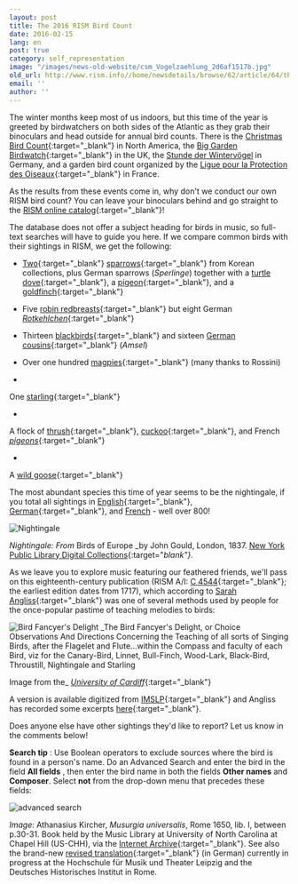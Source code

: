 ```yaml
---
layout: post
title: The 2016 RISM Bird Count
date: 2016-02-15
lang: en
post: true
category: self_representation
image: "/images/news-old-website/csm_Vogelzaehlung_2d6af1517b.jpg"
old_url: http://www.rism.info//home/newsdetails/browse/62/article/64/the-2016-rism-bird-count.html
email: ''
author: ''
---
```



The winter months keep most of us indoors, but this time of the year is greeted by birdwatchers on both sides of the Atlantic as they grab their binoculars and head outside for annual bird counts. There is the [Christmas Bird Count](http://www.audubon.org/conservation/science/christmas-bird-count){:target="_blank"} in North America, the [Big Garden Birdwatch](https://www.rspb.org.uk/birdwatch/){:target="_blank"} in the UK, the [Stunde der Wintervögel](http://www.nabu.de/aktionenundprojekte/stundederwintervoegel/ "external-link-new-window") in Germany, and a garden bird count organized by the [Ligue pour la Protection des Oiseaux](https://www.lpo.fr/actualites/les-30-et-31-janvier-2016-4e-edition-du-comptage-national-des-oiseaux-des-jardins){:target="_blank"} in France.

As the results from these events come in, why don't we conduct our own RISM bird count? You can leave your binoculars behind and go straight to the [RISM online catalog](https://opac.rism.info/metaopac/start.do?View=rism){:target="_blank"}!

The database does not offer a subject heading for birds in music, so full-text searches will have to guide you here. If we compare common birds with their sightings in RISM, we get the following:

- [Two](https://opac.rism.info/search?id=350000332){:target="_blank"} [sparrows](https://opac.rism.info/search?id=350001256){:target="_blank"} from Korean collections, plus German sparrows (_Sperlinge_) together with a [turtle dove](https://opac.rism.info/search?id=220033222){:target="_blank"}, a [pigeon](https://opac.rism.info/search?id=301005537){:target="_blank"}, and a [goldfinch](https://opac.rism.info/search?id=452517826){:target="_blank"}

- Five [robin redbreasts](https://opac.rism.info/search?View=rism&q=robin&q=red&q=breast){:target="_blank"} but eight German [_Rotkehlchen_](https://opac.rism.info/search?View=rism&q=Rotkehlchen){:target="_blank"}

- Thirteen [blackbirds](https://opac.rism.info/search?View=rism&q=blackbird){:target="_blank"} and sixteen [German cousins](https://opac.rism.info/search?View=rism&q=amsel){:target="_blank"} (_Amsel_)

- Over one hundred [magpies](https://opac.rism.info/search?View=rism&q=elster){:target="_blank"} (many thanks to Rossini)

-

One [starling](https://opac.rism.info/search?id=00000990042495){:target="_blank"}


-

A flock of [thrush](https://opac.rism.info/search?View=rism&q=thrush){:target="_blank"}, [cuckoo](https://opac.rism.info/search?View=rism&q=cuckoo){:target="_blank"}, and French [_pigeons_](https://opac.rism.info/search?View=rism&q=pigeons){:target="_blank"}


-

A [wild goose](https://opac.rism.info/search?id=350000507){:target="_blank"}



The most abundant species this time of year seems to be the nightingale, if you total all sightings in [English](https://opac.rism.info/search?View=rism&q=Nightingale){:target="_blank"}, [German](https://opac.rism.info/search?View=rism&q=nachtigall){:target="_blank"}, and [French](https://opac.rism.info/search?View=rism&q=rossignol "external-link-new-window") - well over 800!

![Nightingale](http://rism.info/resources-old-website/news/Vogelzaehlung_nightingale.JPG)

_Nightingale: From_ Birds of Europe _by John Gould, London, 1837. [New York Public Library Digital Collections](http://digitalcollections.nypl.org/items/510d47d9-7491-a3d9-e040-e00a18064a99){:target="_blank"}._

As we leave you to explore music featuring our feathered friends, we'll pass on this eighteenth-century publication (RISM A/I: [C 4544](https://opac.rism.info/search?id=00000990011878){:target="_blank"}; the earliest edition dates from 1717), which according to [Sarah Angliss](http://www.sarahangliss.com/talks/birdfancyersdelightnotes){:target="_blank"} was one of several methods used by people for the once-popular pastime of teaching melodies to birds:

![Bird Fancyer's Delight](http://rism.info/resources-old-website/news/Vogelzaehlung_bird_fancyers.jpg)
_The Bird Fancyer's Delight, or Choice Observations And Directions Concerning the Teaching of all sorts of Singing Birds, after the Flagelet and Flute...within the Compass and faculty of each Bird, viz for the Canary-Bird, Linnet, Bull-Finch, Wood-Lark, Black-Bird, Throustill, Nightingale and Starling

Image from the_
[_University of Cardiff_](http://www.cardiff.ac.uk/insrv/libraries/scolar/digital/music.html){:target="_blank"}



A version is available digitized from [IMSLP](http://imslp.org/wiki/The_Bird_Fancyer's_Delight_%28Walsh,_John%29){:target="_blank"} and Angliss has recorded some excerpts [here](https://soundcloud.com/spacedoguk/sets/the-bird-fancyers-delight){:target="_blank"}.

Does anyone else have other sightings they'd like to report? Let us know in the comments below!

**Search tip** : Use Boolean operators to exclude sources where the bird is found in a person's name. Do an Advanced Search and enter the bird in the field **All fields** , then enter the bird name in both the fields **Other names** and **Composer**. Select **not** from the drop-down menu that precedes these fields:

![advanced search](http://rism.info/resources-old-website/news/Vogelzaehlung_opac.jpg)

_Image_: Athanasius Kircher, _Musurgia universalis_, Rome 1650, lib. I, between p.30-31. Book held by the Music Library at University of North Carolina at Chapel Hill (US-CHH), via the [Internet Archive](https://archive.org/details/athanasiikircherkirc){:target="_blank"}.
See also the brand-new [revised translation](http://www.hmt-leipzig.de/home/fachrichtungen/institut-fuer-musikwissenschaft/forschung/musurgia-universalis/){:target="_blank"} (in German) currently in progress at the Hochschule für Musik und Theater Leipzig and the Deutsches Historisches Institut in Rome.

<script type="text/javascript">var switchTo5x=true;</script><script type="text/javascript" src="http://w.sharethis.com/button/buttons.js"></script><script type="text/javascript">stLight.options({publisher: "9b601438-1ce1-49d8-bfd7-9cff5df54c17", doNotHash: false, doNotCopy: false, hashAddressBar: false});</script>
